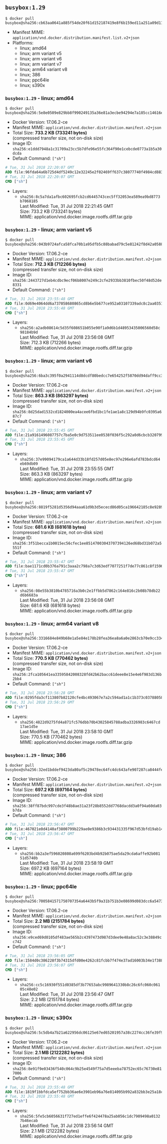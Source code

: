 ## `busybox:1.29`

```console
$ docker pull busybox@sha256:cb63aa0641a885f54de20f61d152187419e8f6b159ed11a251a09d115fdff9bd
```

-	Manifest MIME: `application/vnd.docker.distribution.manifest.list.v2+json`
-	Platforms:
	-	linux; amd64
	-	linux; arm variant v5
	-	linux; arm variant v6
	-	linux; arm variant v7
	-	linux; arm64 variant v8
	-	linux; 386
	-	linux; ppc64le
	-	linux; s390x

### `busybox:1.29` - linux; amd64

```console
$ docker pull busybox@sha256:5e8e0509e829bb8f990249135a36e81a3ecbe94294e7a185cc14616e5fad96bd
```

-	Docker Version: 17.06.2-ce
-	Manifest MIME: `application/vnd.docker.distribution.manifest.v2+json`
-	Total Size: **733.2 KB (733241 bytes)**  
	(compressed transfer size, not on-disk size)
-	Image ID: `sha256:e1ddd7948a1c31709a23cc5b7dfe96e55fc364f90e1cebcde0773a1b5a30dcda`
-	Default Command: `["sh"]`

```dockerfile
# Tue, 31 Jul 2018 22:20:07 GMT
ADD file:96fda64a6b725d4df5249c12e32245e2f02469ff637c38077740f4984cd883dd in / 
# Tue, 31 Jul 2018 22:20:07 GMT
CMD ["sh"]
```

-	Layers:
	-	`sha256:8c5a7da1afbc602695fcb2cd6445743cec5ff32053ea589ea9bd8773b7068185`  
		Last Modified: Tue, 31 Jul 2018 22:21:45 GMT  
		Size: 733.2 KB (733241 bytes)  
		MIME: application/vnd.docker.image.rootfs.diff.tar.gzip

### `busybox:1.29` - linux; arm variant v5

```console
$ docker pull busybox@sha256:043b9724afca58fca70b1a95dfb5c88babad79c5e81242f8d42a05882a24158e
```

-	Docker Version: 17.06.2-ce
-	Manifest MIME: `application/vnd.docker.distribution.manifest.v2+json`
-	Total Size: **712.3 KB (712266 bytes)**  
	(compressed transfer size, not on-disk size)
-	Image ID: `sha256:2443727d1eb4cdbc9ecf06b8007e249c2cfe2933bb3810fbec50f48d52de8331`
-	Default Command: `["sh"]`

```dockerfile
# Tue, 31 Jul 2018 23:55:48 GMT
ADD file:0d69e4064dd6a737058680865cd8b6e5b677ce952a03107339adc8c2aa03517c in / 
# Tue, 31 Jul 2018 23:55:48 GMT
CMD ["sh"]
```

-	Layers:
	-	`sha256:a2adb08614c5d35f608651b055e90f1a9d6b1d48953435006560d58c98184b9d`  
		Last Modified: Tue, 31 Jul 2018 23:56:08 GMT  
		Size: 712.3 KB (712266 bytes)  
		MIME: application/vnd.docker.image.rootfs.diff.tar.gzip

### `busybox:1.29` - linux; arm variant v6

```console
$ docker pull busybox@sha256:6ba3c395f0a2941114d8dcdf80bedcc7e654252f5870dd94daff9cc3188f3eb2
```

-	Docker Version: 17.06.2-ce
-	Manifest MIME: `application/vnd.docker.distribution.manifest.v2+json`
-	Total Size: **863.3 KB (863297 bytes)**  
	(compressed transfer size, not on-disk size)
-	Image ID: `sha256:8d25dad1532cd1824000ea4acee6fbd1bc1fe1ae1a8c129d94b9fc0395a687c7`
-	Default Command: `["sh"]`

```dockerfile
# Tue, 31 Jul 2018 23:55:45 GMT
ADD file:21a9161496087757c7ba5e0c9d753511ee0538f036f5c292a0d6cbcb3207995c in / 
# Tue, 31 Jul 2018 23:55:45 GMT
CMD ["sh"]
```

-	Layers:
	-	`sha256:37e99094179ca1a644d33b18fd257d05e8ec97e296e6afd783bdcd64eb69db09`  
		Last Modified: Tue, 31 Jul 2018 23:55:55 GMT  
		Size: 863.3 KB (863297 bytes)  
		MIME: application/vnd.docker.image.rootfs.diff.tar.gzip

### `busybox:1.29` - linux; arm variant v7

```console
$ docker pull busybox@sha256:8819f5281d5356d94aaa61d9b3d5ececd86d05ca196642185c8e92894a656c66
```

-	Docker Version: 17.06.2-ce
-	Manifest MIME: `application/vnd.docker.distribution.manifest.v2+json`
-	Total Size: **681.6 KB (681618 bytes)**  
	(compressed transfer size, not on-disk size)
-	Image ID: `sha256:3f51becca1b0015ec56cfec1ee85147003043707394126ed68bd31b072a5551f`
-	Default Command: `["sh"]`

```dockerfile
# Tue, 31 Jul 2018 23:55:47 GMT
ADD file:bae1171cd0b376a791c3aaa2c798a7c3d63edf7077251f7de77c861c8f159604 in / 
# Tue, 31 Jul 2018 23:55:47 GMT
CMD ["sh"]
```

-	Layers:
	-	`sha256:08e55b3810b4785716a3b0c2e1ffbb5d7862c164e816c2b08b78db22d6b6683a`  
		Last Modified: Tue, 31 Jul 2018 23:56:08 GMT  
		Size: 681.6 KB (681618 bytes)  
		MIME: application/vnd.docker.image.rootfs.diff.tar.gzip

### `busybox:1.29` - linux; arm64 variant v8

```console
$ docker pull busybox@sha256:3316684e849b68e1a5e84e178b28fea36ea8a6a0e2863cb70e9cc334a659a0d0
```

-	Docker Version: 17.06.2-ce
-	Manifest MIME: `application/vnd.docker.distribution.manifest.v2+json`
-	Total Size: **770.5 KB (770462 bytes)**  
	(compressed transfer size, not on-disk size)
-	Image ID: `sha256:2fca105641ea33595842008328fd42b62bacc61deee8e15e4e6f983d136b2bb4`
-	Default Command: `["sh"]`

```dockerfile
# Tue, 31 Jul 2018 23:56:28 GMT
ADD file:0295fda3cf113807b82120cfe4bc493067e7a2c594ad1a1c1b373c037880582d in / 
# Tue, 31 Jul 2018 23:56:29 GMT
CMD ["sh"]
```

-	Layers:
	-	`sha256:4822d9275fd4a871fc576dbb70b43025845788adba3326983c6467cd17ae1d5e`  
		Last Modified: Tue, 31 Jul 2018 23:58:10 GMT  
		Size: 770.5 KB (770462 bytes)  
		MIME: application/vnd.docker.image.rootfs.diff.tar.gzip

### `busybox:1.29` - linux; 386

```console
$ docker pull busybox@sha256:32ed1bddef9423da80af5c29478ec64fc4dc643afe907287ca8444fe2ede8bd7
```

-	Docker Version: 17.06.2-ce
-	Manifest MIME: `application/vnd.docker.distribution.manifest.v2+json`
-	Total Size: **697.2 KB (697164 bytes)**  
	(compressed transfer size, not on-disk size)
-	Image ID: `sha256:38ff87bdc997cde3f48b8ae31a23f28b8552dd7768dacdd3a0f94a60da03b7da`
-	Default Command: `["sh"]`

```dockerfile
# Tue, 31 Jul 2018 23:56:47 GMT
ADD file:467021e0d4140af3800799b229ae0e9386b3c934431335f967d53bfd19ab1416 in / 
# Tue, 31 Jul 2018 23:56:47 GMT
CMD ["sh"]
```

-	Layers:
	-	`sha256:bb2a3ef596020808a699f6203bd4b92b075ae5da29cda6affe92b08151d5740b`  
		Last Modified: Tue, 31 Jul 2018 23:58:19 GMT  
		Size: 697.2 KB (697164 bytes)  
		MIME: application/vnd.docker.image.rootfs.diff.tar.gzip

### `busybox:1.29` - linux; ppc64le

```console
$ docker pull busybox@sha256:7005841571750707354a6443b5f9a31b751b3e08699d083dcc6a547369590c6d
```

-	Docker Version: 17.06.2-ce
-	Manifest MIME: `application/vnd.docker.distribution.manifest.v2+json`
-	Total Size: **2.2 MB (2151784 bytes)**  
	(compressed transfer size, not on-disk size)
-	Image ID: `sha256:e9ced69d0105df483ae565b2c4397473d987d3dee9e48a8ac52c3e38849cc742`
-	Default Command: `["sh"]`

```dockerfile
# Tue, 31 Jul 2018 23:56:05 GMT
ADD file:1584d0c386228f3b74315dfd00e4262c81fcbb7f474e37ad16003b34e1f38856 in / 
# Tue, 31 Jul 2018 23:56:07 GMT
CMD ["sh"]
```

-	Layers:
	-	`sha256:cc5c16930f551d0385df3b77653abc9989641330b8c26c6fc060c06105c48e02`  
		Last Modified: Tue, 31 Jul 2018 23:56:47 GMT  
		Size: 2.2 MB (2151784 bytes)  
		MIME: application/vnd.docker.image.rootfs.diff.tar.gzip

### `busybox:1.29` - linux; s390x

```console
$ docker pull busybox@sha256:5c5db4a7b21a622956dc06125e67ed65201957a38c2274cc36fe39f9264c7513
```

-	Docker Version: 17.06.2-ce
-	Manifest MIME: `application/vnd.docker.distribution.manifest.v2+json`
-	Total Size: **2.1 MB (2122282 bytes)**  
	(compressed transfer size, not on-disk size)
-	Image ID: `sha256:8e91f9e03436f540c064c9b25e4549f75a7d5eeeba78752ec65c76730e817006`
-	Default Command: `["sh"]`

```dockerfile
# Tue, 31 Jul 2018 23:55:48 GMT
ADD file:1819f1bbfdca5ef752bb36ae6e3901eb96a76e814095b992a832bb3e25a18c6a in / 
# Tue, 31 Jul 2018 23:55:48 GMT
CMD ["sh"]
```

-	Layers:
	-	`sha256:5fe5cb6056631f727ed1effe6f424478a25ab056c1dc7909498a01327b46ecab`  
		Last Modified: Tue, 31 Jul 2018 23:56:14 GMT  
		Size: 2.1 MB (2122282 bytes)  
		MIME: application/vnd.docker.image.rootfs.diff.tar.gzip
